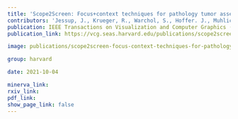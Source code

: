 ```yaml
---
title: 'Scope2Screen: Focus+context techniques for pathology tumor assessment in multivariate image data.'
contributors: 'Jessup, J., Krueger, R., Warchol, S., Hoffer. J., Muhlich, J.L., Ritch, C.C., Gaglia, G., Coy, S., Chen Y.-A., Lin J-.R., Santagata, S., Sorger, P.K., & Pfister, H. (2021).'
publication: IEEE Transactions on Visualization and Computer Graphics (IEEE VIS), 2021
publication_link: https://vcg.seas.harvard.edu/publications/scope2screen

image: publications/scope2screen-focus-context-techniques-for-pathology-tumor-assessment-in-multivariate-image-data.PNG

group: harvard

date: 2021-10-04

minerva_link:
rxiv_link:
pdf_link:
show_page_link: false
---
```

